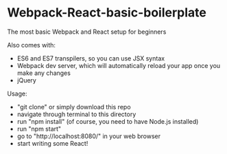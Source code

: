 # Webpack-React-basic-boilerplate
The most basic Webpack and React setup for beginners

Also comes with:
  - ES6 and ES7 transpilers, so you can use JSX syntax
  - Webpack dev server, which will automatically reload your app once you make any changes
  - jQuery

Usage:
  - "git clone" or simply download this repo
  - navigate through terminal to this directory
  - run "npm install" (of course, you need to have Node.js installed)
  - run "npm start"
  - go to "http://localhost:8080/" in your web browser
  - start writing some React!

